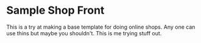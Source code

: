 # Sample Shop Front

This is a try at making a base template for doing online shops. Any one can use thins but maybe you shouldn't. This is me trying stuff out.
